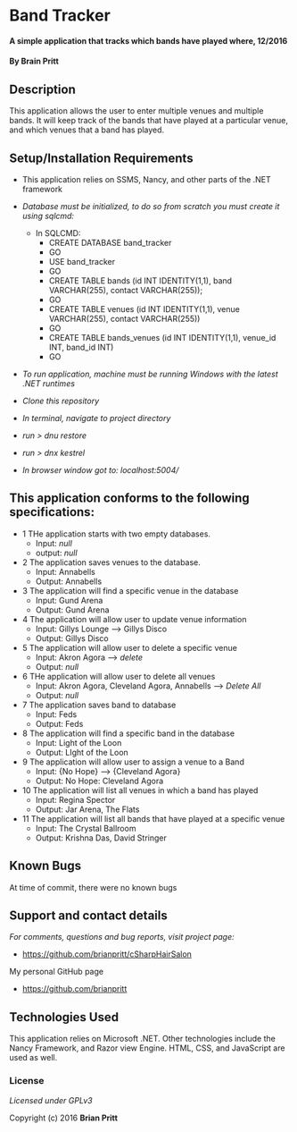 # Band Tracker

#### A simple application that tracks which bands have played where, 12/2016

#### By **Brain Pritt**

## Description

This application allows the user to enter multiple venues and multiple bands.  It will keep track of the bands that have played at a particular venue, and which venues that a band has played.

## Setup/Installation Requirements

* This application relies on SSMS, Nancy, and other parts of the .NET framework
* _Database must be initialized, to do so from scratch you must create it using sqlcmd:_
  * In SQLCMD:
    * CREATE DATABASE band_tracker
    * GO
    * USE band_tracker
    * GO
    * CREATE TABLE bands (id INT IDENTITY(1,1), band VARCHAR(255), contact VARCHAR(255));
    * GO
    * CREATE TABLE venues (id INT IDENTITY(1,1), venue VARCHAR(255), contact VARCHAR(255))
    * GO
    * CREATE TABLE bands_venues (id INT IDENTITY(1,1), venue_id INT, band_id INT)
    * GO

* _To run application, machine must be running Windows with the latest .NET runtimes_
* _Clone this repository_
* _In terminal, navigate to project directory_
* _run > dnu restore_
* _run > dnx kestrel_
* _In browser window got to: localhost:5004/_


## This application conforms to the following specifications:
* 1 THe application starts with two empty databases.
  * Input: _null_
  * output: _null_
* 2 The application saves venues to the database.
  * Input: Annabells
  * Output: Annabells
* 3 The application will find a specific venue in the database
  * Input: Gund Arena
  * Output: Gund Arena
* 4 The application will allow user to update venue information
  * Input: Gillys Lounge --> Gillys Disco
  * Output: Gillys Disco
* 5 The application will allow user to delete a specific venue
  * Input: Akron Agora --> _delete_
  * Output: _null_
* 6 THe application will allow user to delete all venues
  * Input: Akron Agora, Cleveland Agora, Annabells --> _Delete All_
  * Output: _null_
* 7 The application saves band to database
  * Input: Feds
  * Output: Feds
* 8 The application will find a specific band in the database
  * Input: Light of the Loon
  * Output: LIght of the Loon
* 9 The application will allow user to assign a venue to a Band
  * Input: {No Hope} --> {Cleveland Agora}
  * Output: No Hope: Cleveland Agora
* 10 The application will list all venues in which a band has played
  * Input: Regina Spector
  * Output: Jar Arena, The Flats
* 11 The application will list all bands that have played at a specific venue
  * Input: The Crystal Ballroom
  * Output: Krishna Das, David Stringer

## Known Bugs

At time of commit, there were no known bugs

## Support and contact details

_For comments, questions and bug reports, visit project page:_
* https://github.com/brianpritt/cSharpHairSalon

My personal GitHub page
* https://github.com/brianpritt

## Technologies Used

This application relies on Microsoft .NET.  Other technologies include the Nancy Framework, and Razor view Engine.  HTML, CSS, and JavaScript are used as well.


### License

*Licensed under GPLv3*

Copyright (c) 2016 **Brian Pritt**
